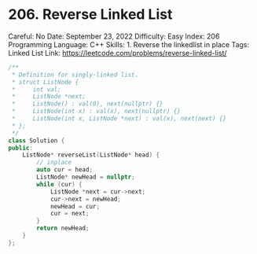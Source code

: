 # 206. Reverse Linked List

Careful: No
Date: September 23, 2022
Difficulty: Easy
Index: 206
Programming Language: C++
Skills: 1. Reverse the linkedlist in place
Tags: Linked List
Link: https://leetcode.com/problems/reverse-linked-list/

```cpp
/**
 * Definition for singly-linked list.
 * struct ListNode {
 *     int val;
 *     ListNode *next;
 *     ListNode() : val(0), next(nullptr) {}
 *     ListNode(int x) : val(x), next(nullptr) {}
 *     ListNode(int x, ListNode *next) : val(x), next(next) {}
 * };
 */
class Solution {
public:
    ListNode* reverseList(ListNode* head) {
        // inplace
        auto cur = head;
        ListNode* newHead = nullptr;
        while (cur) {
            ListNode *next = cur->next;
            cur->next = newHead;
            newHead = cur;
            cur = next;
        }
        return newHead;
    }
};
```